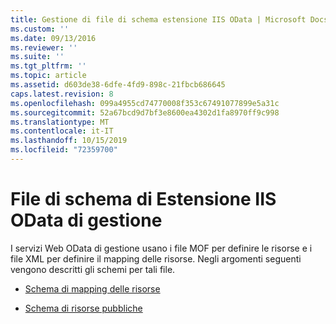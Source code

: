```yaml
---
title: Gestione di file di schema estensione IIS OData | Microsoft Docs
ms.custom: ''
ms.date: 09/13/2016
ms.reviewer: ''
ms.suite: ''
ms.tgt_pltfrm: ''
ms.topic: article
ms.assetid: d603de38-6dfe-4fd9-898c-21fbcb686645
caps.latest.revision: 8
ms.openlocfilehash: 099a4955cd74770008f353c67491077899e5a31c
ms.sourcegitcommit: 52a67bcd9d7bf3e8600ea4302d1fa8970ff9c998
ms.translationtype: MT
ms.contentlocale: it-IT
ms.lasthandoff: 10/15/2019
ms.locfileid: "72359700"
---
```

# <a name="management-odata-iis-extension-schema-files"></a>File di schema di Estensione IIS OData di gestione

I servizi Web OData di gestione usano i file MOF per definire le risorse e i file XML per definire il mapping delle risorse. Negli argomenti seguenti vengono descritti gli schemi per tali file.

- [Schema di mapping delle risorse](./resource-mapping-schema.md)

- [Schema di risorse pubbliche](./public-resource-schema.md)